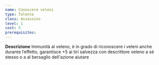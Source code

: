 ```yaml
---
name: Conoscere veleni
type: Talento
class: Assassino
level: 1
cost: 5
prerequisites: 
---
```


**Descrizione**
Immunità al veleno, è in grado di riconoscere i veleni anche durante
l’effetto, garantisce +5 ai tiri salvezza con descrittore veleno a sé stesso
o a al bersaglio dell'azione aiutare